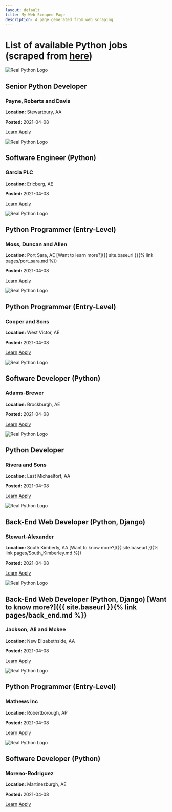```yaml
---
layout: default
title: My Web Scraped Page
description: A page generated from web scraping
---
```

List of available Python jobs (scraped from [here](https://realpython.github.io/fake-jobs/))
=============

![Real Python Logo](https://files.realpython.com/media/real-python-logo-thumbnail.7f0db70c2ed2.jpg?__no_cf_polish=1)

Senior Python Developer
-----------------------

### Payne, Roberts and Davis

**Location:** Stewartbury, AA

**Posted:** 2021-04-08

[Learn](https://www.realpython.com)
[Apply](https://realpython.github.io/fake-jobs/jobs/senior-python-developer-0.html)

![Real Python Logo](https://files.realpython.com/media/real-python-logo-thumbnail.7f0db70c2ed2.jpg?__no_cf_polish=1)

Software Engineer (Python)
--------------------------

### Garcia PLC

**Location:** Ericberg, AE

**Posted:** 2021-04-08

[Learn](https://www.realpython.com)
[Apply](https://realpython.github.io/fake-jobs/jobs/software-engineer-python-10.html)

![Real Python Logo](https://files.realpython.com/media/real-python-logo-thumbnail.7f0db70c2ed2.jpg?__no_cf_polish=1)

Python Programmer (Entry-Level)
-------------------------------

### Moss, Duncan and Allen

**Location:** Port Sara, AE [Want to learn more?]({{ site.baseurl }}{% link pages/port_sara.md %})

**Posted:** 2021-04-08

[Learn](https://www.realpython.com)
[Apply](https://realpython.github.io/fake-jobs/jobs/python-programmer-entry-level-20.html)

![Real Python Logo](https://files.realpython.com/media/real-python-logo-thumbnail.7f0db70c2ed2.jpg?__no_cf_polish=1)

Python Programmer (Entry-Level)
-------------------------------

### Cooper and Sons

**Location:** West Victor, AE

**Posted:** 2021-04-08

[Learn](https://www.realpython.com)
[Apply](https://realpython.github.io/fake-jobs/jobs/python-programmer-entry-level-30.html)

![Real Python Logo](https://files.realpython.com/media/real-python-logo-thumbnail.7f0db70c2ed2.jpg?__no_cf_polish=1)

Software Developer (Python)
---------------------------

### Adams-Brewer

**Location:** Brockburgh, AE

**Posted:** 2021-04-08

[Learn](https://www.realpython.com)
[Apply](https://realpython.github.io/fake-jobs/jobs/software-developer-python-40.html)

![Real Python Logo](https://files.realpython.com/media/real-python-logo-thumbnail.7f0db70c2ed2.jpg?__no_cf_polish=1)

Python Developer
----------------

### Rivera and Sons

**Location:** East Michaelfort, AA

**Posted:** 2021-04-08

[Learn](https://www.realpython.com)
[Apply](https://realpython.github.io/fake-jobs/jobs/python-developer-50.html)

![Real Python Logo](https://files.realpython.com/media/real-python-logo-thumbnail.7f0db70c2ed2.jpg?__no_cf_polish=1)

Back-End Web Developer (Python, Django)
---------------------------------------

### Stewart-Alexander

**Location:** South Kimberly, AA [Want to know more?]({{ site.baseurl }}{% link pages/South_Kimberley.md %})

**Posted:** 2021-04-08

[Learn](https://www.realpython.com)
[Apply](https://realpython.github.io/fake-jobs/jobs/back-end-web-developer-python-django-60.html)

![Real Python Logo](https://files.realpython.com/media/real-python-logo-thumbnail.7f0db70c2ed2.jpg?__no_cf_polish=1)

Back-End Web Developer (Python, Django) [Want to know more?]({{ site.baseurl }}{% link pages/back_end.md %})
---------------------------------------

### Jackson, Ali and Mckee

**Location:** New Elizabethside, AA

**Posted:** 2021-04-08

[Learn](https://www.realpython.com)
[Apply](https://realpython.github.io/fake-jobs/jobs/back-end-web-developer-python-django-70.html)

![Real Python Logo](https://files.realpython.com/media/real-python-logo-thumbnail.7f0db70c2ed2.jpg?__no_cf_polish=1)

Python Programmer (Entry-Level)
-------------------------------

### Mathews Inc

**Location:** Robertborough, AP

**Posted:** 2021-04-08

[Learn](https://www.realpython.com)
[Apply](https://realpython.github.io/fake-jobs/jobs/python-programmer-entry-level-80.html)

![Real Python Logo](https://files.realpython.com/media/real-python-logo-thumbnail.7f0db70c2ed2.jpg?__no_cf_polish=1)

Software Developer (Python)
---------------------------

### Moreno-Rodriguez

**Location:** Martinezburgh, AE

**Posted:** 2021-04-08

[Learn](https://www.realpython.com)
[Apply](https://realpython.github.io/fake-jobs/jobs/software-developer-python-90.html)
